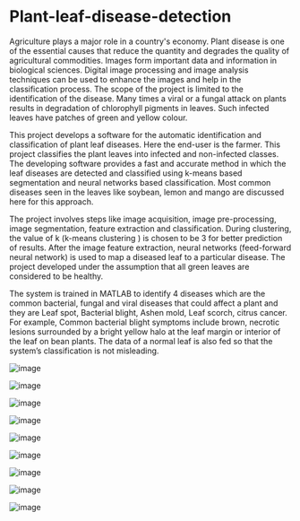 # Plant-leaf-disease-detection

Agriculture plays a major role in a country's economy. Plant disease is one of the essential causes that reduce the quantity and degrades the quality of agricultural commodities. Images form important data and information in biological sciences. Digital image processing and image analysis techniques can be used to enhance the images and help in the classification process. The scope of the project is limited to the identification of the disease. Many times a viral or a fungal attack on plants results in degradation of chlorophyll pigments in leaves. Such infected leaves have patches of green and yellow colour.

This project develops a software for the automatic identification and classification of plant leaf diseases. Here the end-user is the farmer. This project classifies the plant leaves into infected and non-infected classes. The developing software provides a fast and accurate method in which the leaf diseases are detected and classified using k-means based segmentation and neural networks based classification. Most common diseases seen in the leaves like soybean, lemon and mango are discussed here for this approach.

The project involves steps like image acquisition, image pre-processing, image segmentation, feature extraction and classification. During clustering, the value of k (k-means clustering ) is chosen to be 3 for better prediction of results. After the image feature extraction, neural networks (feed-forward neural network) is used to map a diseased leaf to a particular disease. The project developed under the assumption that all green leaves are considered to be healthy.

The system is trained in MATLAB to identify 4 diseases which are the common bacterial, fungal and viral diseases that could affect a plant and they are Leaf spot, Bacterial blight, Ashen mold, Leaf scorch, citrus cancer. For example, Common bacterial blight symptoms include brown, necrotic lesions surrounded by a bright yellow halo at the leaf margin or interior of the leaf on bean plants. The data of a normal leaf is also fed so that the system’s classification is not misleading.

![image](https://github.com/user-attachments/assets/a51b8095-cbc0-4855-be7b-5028591d4ae7)

![image](https://github.com/user-attachments/assets/4b809b81-10f7-495c-9b48-c901aa309bdb)

![image](https://github.com/user-attachments/assets/aab5400c-ec3d-4eb9-9b0f-8b3c6d39cdb5)

![image](https://github.com/user-attachments/assets/2afab11e-5a67-45e7-9358-b85620ce6999)

![image](https://github.com/user-attachments/assets/b96e9958-881b-4568-89e9-8339b82b3d06)

![image](https://github.com/user-attachments/assets/b9a6971b-5d2e-4e3f-959c-b75acb3aaa80)

![image](https://github.com/user-attachments/assets/cd4bf2a7-8ae2-41f1-92d0-03cc4407e2c2)

![image](https://github.com/user-attachments/assets/3009a20b-27c8-4441-860b-913ee59caac5)

![image](https://github.com/user-attachments/assets/84e870fc-14b7-4c23-8eda-19feb7e5ef84)
